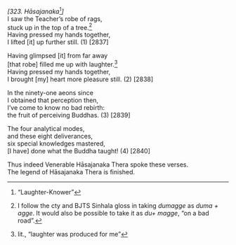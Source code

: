 *\[323. Hāsajanaka*[^1]*\]*  
I saw the Teacher’s robe of rags,  
stuck up in the top of a tree.[^2]  
Having pressed my hands together,  
I lifted \[it\] up further still. (1) \[2837\]

Having glimpsed \[it\] from far away  
\[that robe\] filled me up with laughter.[^3]  
Having pressed my hands together,  
I brought \[my\] heart more pleasure still. (2) \[2838\]

In the ninety-one aeons since  
I obtained that perception then,  
I’ve come to know no bad rebirth:  
the fruit of perceiving Buddhas. (3) \[2839\]

The four analytical modes,  
and these eight deliverances,  
six special knowledges mastered,  
\[I have\] done what the Buddha taught! (4) \[2840\]

Thus indeed Venerable Hāsajanaka Thera spoke these verses.  
The legend of Hāsajanaka Thera is finished.

[^1]: “Laughter-Knower”

[^2]: I follow the cty and BJTS Sinhala gloss in taking *dumagge* as
    *duma + agge*. It would also be possible to take it as *du+ magge*,
    “on a bad road”.

[^3]: lit., “laughter was produced for me”
